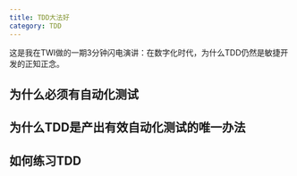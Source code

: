 ```yaml
---
title: TDD大法好
category: TDD
---
```


这是我在TWI做的一期3分钟闪电演讲：在数字化时代，为什么TDD仍然是敏捷开发的正知正念。

## 为什么必须有自动化测试

## 为什么TDD是产出有效自动化测试的唯一办法

## 如何练习TDD
